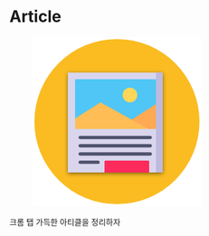 # Article

<figure><img src="../../.gitbook/assets/image (2).png" alt=""><figcaption></figcaption></figure>

크롬 탭 가득한 아티클을 정리하자

